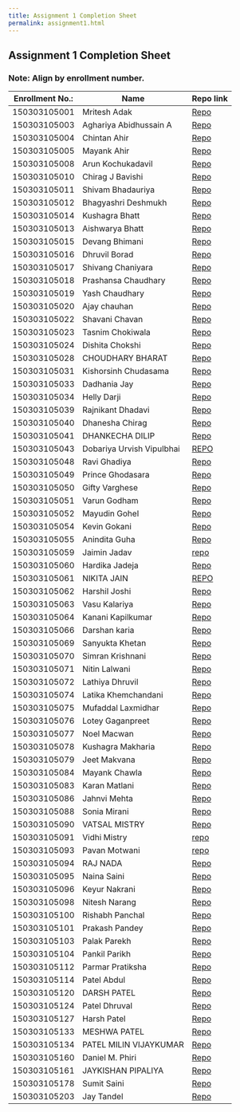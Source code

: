 ```yaml
---
title: Assignment 1 Completion Sheet
permalink: assignment1.html
---
```

## Assignment 1 Completion Sheet

### Note: Align by enrollment number.

Enrollment No.: | Name | Repo link
------------ | ------------- | -------------
150303105001 | Mritesh Adak | [Repo](https://github.com/ParulProgrammingHub/assignment-1-Swacch-Bharat.git)
150303105003 | Aghariya Abidhussain A | [Repo](https://github.com/ParulProgrammingHub/assignment-1-AghariyaAbidhussain.git)
150303105004 | Chintan Ahir | [Repo](https://github.com/ParulProgrammingHub/assignment-1-AHIRCHINTAN.git)
150303105005 | Mayank Ahir |[Repo](https://github.com/ParulProgrammingHub/assignment-1-MayankAhir.git)
150303105008 | Arun Kochukadavil | [Repo](https://github.com/ParulProgrammingHub/assignment-1-Arun10061997.git)
150303105010 | Chirag J Bavishi | [Repo](https://github.com/ParulProgrammingHub/assignment-1-chiragbavishi.git)
150303105011 | Shivam Bhadauriya | [Repo](https://github.com/ParulProgrammingHub/assignment-1-ShivamBhadauriya)
150303105012 | Bhagyashri Deshmukh | [Repo](https://github.com/ParulProgrammingHub/assignment-1-bhagyashrideshmukh12)
150303105014 | Kushagra Bhatt | [Repo](https://github.com/kushbhatt111/assignment-1-kushbhatt111)
150303105013 | Aishwarya Bhatt | [Repo](https://github.com/ParulProgrammingHub/assignment-1-sai2396)
150303105015 | Devang Bhimani |[Repo](https://github.com/ParulProgrammingHub/assignment-1-DevangBhimani.git)
150303105016 | Dhruvil Borad |[Repo](https://github.com/ParulProgrammingHub/completion_sheet.git)
150303105017 | Shivang Chaniyara | [Repo](https://github.com/ParulProgrammingHub/assignment-1-SHIVANGCHANIYARA.git)
150303105018 | Prashansa Chaudhary | [Repo](https://github.com/ParulProgrammingHub/assignment-1-prashansa29l.git)
150303105019 | Yash Chaudhary | [Repo](https://github.com/ParulProgrammingHub/assignment-1-yash19021998.git)
150303105020 | Ajay chauhan | [Repo](https://github.com/ParulProgrammingHub/assignment-1-ajay9099.git)
150303105022 | Shavani Chavan | [Repo](https://github.com/ParulProgrammingHub/assignment-1-shivanichavan.git)
150303105023 | Tasnim Chokiwala | [Repo](https://github.com/ParulProgrammingHub/assignment-1-Tasnim0602.git)
150303105024 | Dishita Chokshi | [Repo](https://github.com/ParulProgrammingHub/assignment-1-dishu-1709)
150303105028 | CHOUDHARY BHARAT |[Repo](https://github.com/ParulProgrammingHub/assignment-1-bharatchoudhary28)
150303105031 | Kishorsinh Chudasama | [Repo](https://github.com/ParulProgrammingHub/assignment-1-150303105031)
150303105033 | Dadhania Jay | [Repo](https://github.com/ParulProgrammingHub/assignment-1-jd3112)
150303105034 | Helly Darji |[Repo](https://github.com/ParulProgrammingHub/assignment-1-Helly02.git)
150303105039 | Rajnikant Dhadavi |[Repo](https://github.com/ParulProgrammingHub/assignment-1-rajnikant39)
150303105040 | Dhanesha Chirag | [Repo](https://github.com/ParulProgrammingHub/assignment-1-chirag4o)
150303105041 | DHANKECHA DILIP | [Repo](https://github.com/ParulProgrammingHub/assignment-1-dilip5041) 
150303105043  | Dobariya Urvish Vipulbhai | [REPO](https://github.com/ParulProgrammingHub/assignment-1-UrvishDobariya)
150303105048 | Ravi Ghadiya |[Repo](https://github.com/ParulProgrammingHub/assignment-1-ravighadiya)
150303105049 | Prince Ghodasara |[Repo](https://github.com/GhodasaraPrince/assignment-1-GhodasaraPrince.git)
150303105050 | Gifty Varghese | [Repo](https://github.com/ParulProgrammingHub/assignment-1-Gifty97)
150303105051 | Varun Godham | [Repo](https://github.com/ParulProgrammingHub/assignment-1-VarunGodham.git)
150303105052 | Mayudin Gohel |[Repo](https://github.com/ParulProgrammingHub/assignment-1-mayudingohel.git)
150303105054 | Kevin Gokani | [Repo](https://github.com/ParulProgrammingHub/assignment-1-kevin054)
150303105055 | Anindita Guha | [Repo](https://github.com/ParulProgrammingHub/assignment-1-riyashekann)
150303105059 | Jaimin Jadav | [repo](https://github.com/ParulProgrammingHub/assignment-1-jaiveerj)
150303105060 | Hardika Jadeja | [Repo](https://github.com/ParulProgrammingHub/assignment-1-012379hardika)
150303105061 | NIKITA JAIN | [REPO](https://github.com/ParulProgrammingHub/assignment-1-nikitajain1998)
150303105062 | Harshil Joshi | [Repo](https://github.com/ParulProgrammingHub/assignment-1-harshil1997)
150303105063 | Vasu Kalariya |[Repo](https://github.com/velis1997/assignment-1-velis1997)
150303105064 | Kanani Kapilkumar | [Repo](https://github.com/ParulProgrammingHub/assignment-1-KAPILKANANI)
150303105066 | Darshan karia  | [Repo](https://github.com/ParulProgrammingHub/assignment-1-darshan7karia) 
150303105069 | Sanyukta Khetan | [Repo](https://github.com/ParulProgrammingHub/assignment-1-SanyuktaKhetan)
150303105070 | Simran Krishnani | [Repo]( https://github.com/ParulProgrammingHub/assignment-1-SimranKrishnani)
150303105071 | Nitin Lalwani | [Repo ](https://github.com/ParulProgrammingHub/assignment-1-Nitinlalwani)
150303105072 | Lathiya Dhruvil | [Repo](https://github.com/ParulProgrammingHub/assignment-1-dhruvil14.git)
150303105074 | Latika Khemchandani | [Repo](https://github.com/ParulProgrammingHub/assignment-1-LatikaKhemchandani)
150303105075 | Mufaddal Laxmidhar | [Repo](https://github.com/ParulProgrammingHub/assignment-1-Tachyon52)
150303105076 | Lotey Gaganpreet | [Repo](https://github.com/ParulProgrammingHub/assignment-1-gaganlotey)
150303105077 | Noel Macwan | [Repo](https://github.com/ParulProgrammingHub/assignment-1-NoelMacwan)
150303105078 | Kushagra Makharia | [Repo](https://github.com/ParulProgrammingHub/assignment-1-KushagraMakharia)
150303105079 | Jeet Makvana |[Repo](https://github.com/ParulProgrammingHub/assignment-1-jeetmakvana.git)
150303105084 | Mayank Chawla |[Repo](https://github.com/ParulProgrammingHub/assignment-1-Mayank-Chawla.git)
150303105083 | Karan Matlani | [Repo](https://github.com/ParulProgrammingHub/assignment-1-Karanmatlani1.git)
150303105086 | Jahnvi Mehta | [Repo](https://github.com/ParulProgrammingHub/assignment-1-Jahnvimehta)
150303105088 | Sonia Mirani | [Repo](https://github.com/ParulProgrammingHub/assignment-1-soniamirani)
150303105090 | VATSAL MISTRY | [Repo](https://github.com/ParulProgrammingHub/assignment-1-mistryvatsal)
150303105091 | Vidhi Mistry | [repo](https://github.com/ParulProgrammingHub/assignment-1-vidhi2372)
150303105093 | Pavan Motwani |[repo](https://github.com/ParulProgrammingHub/assignment-1-Pavan098)
150303105094 | RAJ NADA| [Repo](https://github.com/ParulProgrammingHub/assignment-1-rajnada) 
150303105095 | Naina Saini |[Repo](https://github.com/ParulProgrammingHub/assignment-1-nainasaini222.git)
150303105096 | Keyur Nakrani | [Repo](https://github.com/ParulProgrammingHub/assignment-1-Keyur13.git)
150303105098 | Nitesh Narang | [Repo](https://github.com/ParulProgrammingHub/assignment-1-nit-sh.git)
150303105100 | Rishabh Panchal | [Repo](https://github.com/ParulProgrammingHub/assignment-1-rjpanchal-24)
150303105101 | Prakash Pandey | [Repo](https://github.com/ParulProgrammingHub/assignment-1-prakash3)
150303105103 | Palak Parekh | [Repo](https://github.com/ParulProgrammingHub/assignment-1-palakparekh)
150303105104 | Pankil Parikh | [Repo](https://github.com/ParulProgrammingHub/assignment-1-pankilparikh)
150303105112 | Parmar Pratiksha | [Repo](https://github.com/ParulProgrammingHub/assignment-1-pratiksha2910)
150303105114 | Patel Abdul | [Repo](https://github.com/ParulProgrammingHub/assignment-1-PATELAP)
150303105120 | DARSH PATEL | [Repo](https://github.com/ParulProgrammingHub/assignment-1-DarshPatel97)
150303105124 | Patel Dhruval | [Repo](https://github.com/ParulProgrammingHub/assignment-1-Dhruval333.git)
150303105127 | Harsh Patel | [Repo](https://github.com/ParulProgrammingHub/assignment-1-Harshpatel44)
150303105133 | MESHWA PATEL | [Repo](https://github.com/ParulProgrammingHub/assignment-1-meshwa)
150303105134 | PATEL MILIN VIJAYKUMAR | [Repo](https://github.com/ParulProgrammingHub/assignment-1-milinpatel13298)
150303105160 | Daniel M. Phiri |[Repo](https://github.com/ParulProgrammingHub/assignment-1-malgamves)
150303105161 | JAYKISHAN PIPALIYA |[Repo](https://github.com/ParulProgrammingHub/assignment-1-jkpipaliya.git)
150303105178 | Sumit Saini |[Repo](https://github.com/ParulProgrammingHub/assignment-1-Sumit7991.git)
150303105203 | Jay Tandel | [Repo](https://github.com/ParulProgrammingHub/assignment-1-347jay)
